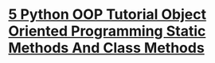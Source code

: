 # [5 Python OOP Tutorial Object Oriented Programming Static Methods And Class Methods](https://www.youtube.com/watch?v=MpuOuZKWUWw&list=PLzMcBGfZo4-l1MqB1zoYfqzlj_HH-ZzXt&index=5)